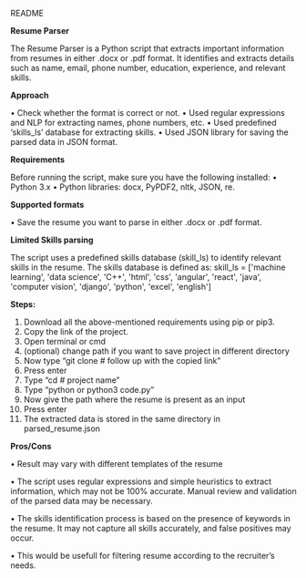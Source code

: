 README

**Resume Parser**

The Resume Parser is a Python script that extracts important information from resumes in either .docx or .pdf format. It identifies and extracts details such as name, email, phone number, education, experience, and relevant skills.

**Approach**

•	Check whether the format is correct or not.
•	Used regular expressions and NLP  for extracting names, phone numbers, etc.
•	Used predefined ‘skills_ls’ database for extracting skills.
•	Used JSON library for saving the parsed data in JSON format.

**Requirements**

Before running the script, make sure you have the following installed:
•	Python 3.x
•	Python libraries: docx, PyPDF2, nltk, JSON, re.

**Supported formats**

•	Save the resume you want to parse in either .docx or .pdf format.

**Limited Skills parsing**

The script uses a predefined skills database (skill_ls) to identify relevant skills in the resume. The skills database is defined as:
skill_ls = ['machine learning', 'data science', 'C++', 'html', 'css', 'angular', 'react', 'java', 'computer vision', 'django', 'python', 'excel', 'english'] 

**Steps:**

1.	Download all the above-mentioned requirements using pip or pip3.
2.	Copy the link of the project.
3.	Open terminal or cmd 
4.	(optional) change path if you want to save project in different directory
5.	Now type “git clone # follow up with the copied link”
6.	Press enter
7.	Type “cd # project name”
8.	Type “python or python3 code.py”
9.	Now give the path where the resume is present  as an input
10.	Press enter 
11.	The extracted data is stored in the same directory in parsed_resume.json

**Pros/Cons**

•	Result may vary with different templates of the resume

•	The script uses regular expressions and simple heuristics to extract information, which may not be 100% accurate. Manual review and validation of the parsed data may be necessary.

•	The skills identification process is based on the presence of keywords in the resume. It may not capture all skills accurately, and false positives may occur.

•	This would be usefull for filtering resume according to the recruiter’s needs.

